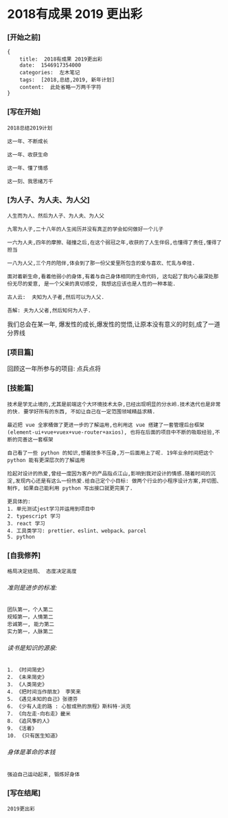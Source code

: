 # 2018有成果 2019 更出彩



### [开始之前]

```
{
	title:  2018有成果 2019更出彩
	date:  1546917354000
	categories:  左木笔记
	tags:  [2018,总结,2019, 新年计划]
	content:  此处省略一万两千字符
}
```



### [写在开始]

```
2018总结2019计划

这一年、不断成长

这一年、收获生命

这一年、懂了情感

这一刻、我思绪万千
```



### [为人子、为人夫、为人父]

```
人生而为人、然后为人子、为人夫、为人父

九零为人子,二十八年的人生阅历并没有真正的学会如何做好一个儿子

一六为人夫,四年的摩擦、碰撞之后,在这个弱冠之年,收获的了人生伴侣,也懂得了责任,懂得了担当

一八为人父,三个月的陪伴,体会到了那一份父爱里所包含的爱与喜欢、忙乱与牵挂.

面对着新生命,看着他弱小的身体,有着与自己身体相同的生命代码, 这勾起了我内心最深处那份无尽的爱意, 是一个父亲的真切感受, 我想这应该也是人性的一种本能.

古人云:  夫知为人子者,然后可以为人父.  

吾解: 夫为人父者,然后知何为人子.
```

我们总会在某一年, 爆发性的成长,爆发性的觉悟,让原本没有意义的时刻,成了一道分界线



### [项目篇]

回顾这一年所参与的项目:   点兵点将



### [技能篇]

```
技术是学无止境的,尤其是前端这个大环境技术太杂,已经出现明显的分水岭.技术迭代也是非常的快. 要学好所有的东西, 不如让自己在一定范围领域精益求精.

最近把 vue 全家桶做了更进一步的了解运用,也利用这 vue 搭建了一套管理后台框架(element-ui+vue+vuex+vue-router+axios), 也将在后面的项目中不断的吸取经验,不断的完善这一套框架

自己看了一些 python 的知识,想着技多不压身,万一后面用上了呢. 19年业余时间把这个 python 能有更深层次的了解运用

捡起对设计的热爱,曾经一度因为客户的产品指点江山,影响到我对设计的情感.随着时间的沉淀,发现内心还是有这么一份热爱.给自己定个小目标: 做两个行业的小程序设计方案,并切图、制作, 如果自己能利用 python 写出接口就更完美了.

更具体的:
1. 单元测试jest学习并运用到项目中
2. typescript 学习
3. react 学习
4. 工具类学习: prettier、eslint、webpack、parcel
5. python

```

### [自我修养]

```
格局决定结局、 态度决定高度
```

###### 准则是进步的标准:

```
团队第一，个人第二
规矩第一，人情第二
忠诚第一, 能力第二
实力第一，人脉第二
```

###### 读书是知识的源泉:

```
1. 《时间简史》
2. 《未来简史》
3. 《人类简史》
4. 《把时间当作朋友》 李笑来
5. 《遇见未知的自己》张德芬
6. 《少有人走的路 : 心智成熟的旅程》斯科特·派克
7. 《向左走·向右走》畿米
8. 《追风筝的人》
9. 《活着》
10. 《只有医生知道》
```

###### 身体是革命的本钱

```
强迫自己运动起来, 锻炼好身体
```



### [写在结尾]

```
2019更出彩
```







